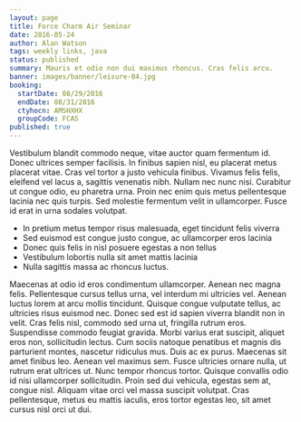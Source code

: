 ```yaml
---
layout: page
title: Force Charm Air Seminar
date: 2016-05-24
author: Alan Watson
tags: weekly links, java
status: published
summary: Mauris et odio non dui maximus rhoncus. Cras felis arcu.
banner: images/banner/leisure-04.jpg
booking:
  startDate: 08/29/2016
  endDate: 08/31/2016
  ctyhocn: AMSHXHX
  groupCode: FCAS
published: true
---
```

Vestibulum blandit commodo neque, vitae auctor quam fermentum id. Donec ultrices semper facilisis. In finibus sapien nisl, eu placerat metus placerat vitae. Cras vel tortor a justo vehicula finibus. Vivamus felis felis, eleifend vel lacus a, sagittis venenatis nibh. Nullam nec nunc nisi. Curabitur ut congue odio, eu pharetra urna. Proin nec enim quis metus pellentesque lacinia nec quis turpis. Sed molestie fermentum velit in ullamcorper. Fusce id erat in urna sodales volutpat.

* In pretium metus tempor risus malesuada, eget tincidunt felis viverra
* Sed euismod est congue justo congue, ac ullamcorper eros lacinia
* Donec quis felis in nisl posuere egestas a non tellus
* Vestibulum lobortis nulla sit amet mattis lacinia
* Nulla sagittis massa ac rhoncus luctus.

Maecenas at odio id eros condimentum ullamcorper. Aenean nec magna felis. Pellentesque cursus tellus urna, vel interdum mi ultricies vel. Aenean luctus lorem at arcu mollis tincidunt. Quisque congue vulputate tellus, ac ultricies risus euismod nec. Donec sed est id sapien viverra blandit non in velit. Cras felis nisl, commodo sed urna ut, fringilla rutrum eros. Suspendisse commodo feugiat gravida. Morbi varius erat suscipit, aliquet eros non, sollicitudin lectus. Cum sociis natoque penatibus et magnis dis parturient montes, nascetur ridiculus mus.
Duis ac ex purus. Maecenas sit amet finibus leo. Aenean vel maximus sem. Fusce ultricies ornare nulla, ut rutrum erat ultrices ut. Nunc tempor rhoncus tortor. Quisque convallis odio id nisi ullamcorper sollicitudin. Proin sed dui vehicula, egestas sem at, congue nisl. Aliquam vitae orci vel massa suscipit volutpat. Cras pellentesque, metus eu mattis iaculis, eros tortor egestas leo, sit amet cursus nisl orci ut dui.
